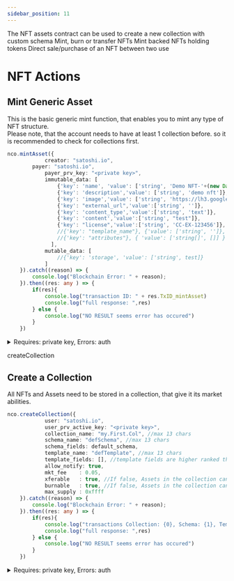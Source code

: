 ```yaml
---
sidebar_position: 11
---
```

The NFT assets contract can be used to 
create a new collection with custom schema
Mint, burn or transfer NFTs
Mint backed NFTs holding tokens 
Direct sale/purchase of an NFT between two use


# NFT Actions


## Mint Generic Asset
This is the basic generic mint function, that enables you to mint any type of NFT structure.  
Please note, that the account needs to have at least 1 collection before. so it is recommended to check for collections first.  
```typescript
nco.mintAsset({ 
            creator: "satoshi.io", 
        payer: "satoshi.io", 
            payer_prv_key: "<private key>", 
            immutable_data: [
                {'key': 'name', 'value': ['string', 'Demo NFT-'+(new Date()).getTime()]},
                {'key': 'description','value': ['string', 'demo nft']}, 
                {'key': 'image','value': ['string', 'https://lh3.googleusercontent.com/1gqAWnic2dGMSVC2mcHCWTK2aIfYBtKS5GFpsNryT6Gtxhj6_H_x7a14AnfA__nn_TWvI1Ankv90mj49JZa0G7QUkafOv4Tb31Z_8ZQ=s0']},
                {'key': "external_url",'value':['string', '']},
                {'key': 'content_type','value':['string', 'text']},
                {'key': 'content','value':['string', "test"]},
                {'key': "license",'value':['string', 'CC-EX-123456']},
                //{'key': "template_name"}, {'value': ['string', '']},
                //{'key': "attributes"}, { 'value': ['string[]', []] }
              ],
            mutable_data: [
                //{'key': 'storage', 'value': ['string', test]}
            ]
    }).catch((reason) => {
        console.log("Blockchain Error: " + reason);
    }).then((res: any ) => {
        if(res){
            console.log("transaction ID: " + res.TxID_mintAsset)
            console.log("full response: ",res)
        } else {
            console.log("NO RESULT seems error has occured")
        }
    })
```

<details>

<summary>Requires: private key, Errors: auth</summary>

Requires: Authorization from Account 

Errors: 
- **"Error: Invalid checksum ..."**: Authentication Error - probably that payer & Payer private key do not match
- **"Error: transaction declares authority ..."**: Authentication Error - seems the payer and private key do not match.
- **"Error: assertion failure with message: No collection with this name exists"**: The creator has no collection. See 
</details>


createCollection

## Create a Collection
All NFTs and Assets need to be stored in a collection, that give it its market abilities.  
```typescript
nco.createCollection({ 
            user: "satoshi.io", 
            user_prv_active_key: "<private key>", 
            collection_name: "my.First.Col", //max 13 chars
            schema_name: "defSchema", //max 13 chars
            schema_fields: default_schema,
            template_name: "defTemplate", //max 13 chars
            template_fields: [], //template fields are higher ranked than asset fields - see Data Precedence
            allow_notify: true,
            mkt_fee    : 0.05,
            xferable   : true, //If false, Assets in the collection cannot be transferred, and therefore is Soulbound
            burnable   : true, //If false, Assets in the collection cannot be destroyed again.
            max_supply : 0xffff 
    }).catch((reason) => {
        console.log("Blockchain Error: " + reason);
    }).then((res: any ) => {
        if(res){
            console.log("transactions Collection: {0}, Schema: {1}, Template: {2}", res.TxID_createCol, res.TxID_createSch, res.TxID_createTpl)
            console.log("full response: ",res)
        } else {
            console.log("NO RESULT seems error has occured")
        }
    })
```

<details>

<summary>Requires: private key, Errors: auth</summary>

Requires: Authorization from Account 

Errors: 
- **"Error: Invalid checksum ..."**: Authentication Error - probably that payer & Payer private key do not match
- **"Error: transaction declares authority ..."**: Authentication Error - seems the payer and private key do not match.
- **"Error: Name should be less than 13 characters,..."**: Check Collection Name, Schema Name, Template Name to be only lowercase and less than 13 chars long.
- **"Error: assertion failure with message: collection names must be 12 characters long"**: Collection names must be exactly 12 char long and only contains lowercase characters or "."
- **"Error: assertion failure with message: When the collection name has a suffix, the suffix authorization is required"**:Remove the . characters from the name, or provide the authorization first.

</details>